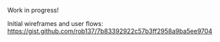 Work in progress!

Initial wireframes and user flows: 
https://gist.github.com/rob137/7b83392922c57b3ff2958a9ba5ee9704